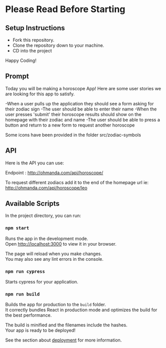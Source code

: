 # Please Read Before Starting

## Setup Instructions

- Fork this repository.
- Clone the repository down to your machine.
- CD into the project

Happy Coding!

## Prompt

Today you will be making a horoscope App!
Here are some user stories we are looking for this app to satisfy.

-When a user pulls up the application they should see a form asking for their zodiac sign
-The user should be able to enter their name
-When the user presses 'submit' their horoscope results should show on the homepage with their zodiac and name
-The user should be able to press a button and return to a new form to request another horoscope

Some icons have been provided in the folder src/zodiac-symbols

## API

Here is the API you can use:

Endpoint : http://ohmanda.com/api/horoscope/

To request different zodiacs add it to the end of the homepage url ie:
http://ohmanda.com/api/horoscope/leo


## Available Scripts

In the project directory, you can run:

### `npm start`

Runs the app in the development mode.\
Open [http://localhost:3000](http://localhost:3000) to view it in your browser.

The page will reload when you make changes.\
You may also see any lint errors in the console.

### `npm run cypress`

Starts cypress for your application.

### `npm run build`

Builds the app for production to the `build` folder.\
It correctly bundles React in production mode and optimizes the build for the best performance.

The build is minified and the filenames include the hashes.\
Your app is ready to be deployed!

See the section about [deployment](https://facebook.github.io/create-react-app/docs/deployment) for more information.
